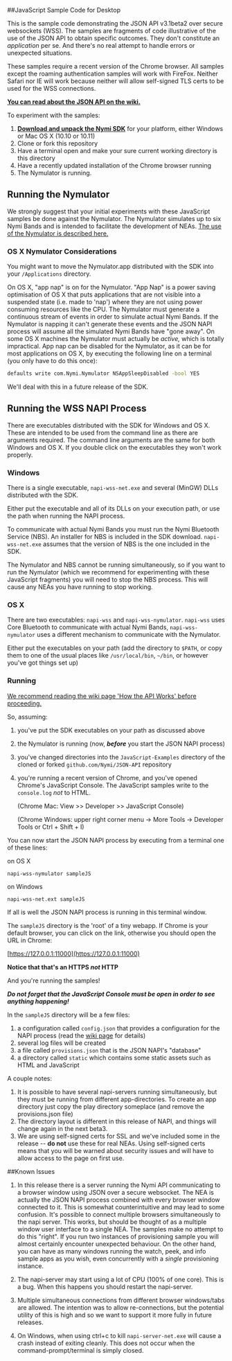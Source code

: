  
##JavaScript Sample Code for Desktop

This is the sample code demonstrating the JSON API v3.1beta2 over secure websockets (WSS). The samples are fragments of code illustrative of the use of the JSON API to obtain specific outcomes. They don't constitute an *application* per se. And there's no real attempt to handle errors or unexpected situations.

These samples require a recent version of the Chrome browser. All samples except the roaming authentication samples will work with FireFox. Neither Safari nor IE will work because neither will allow self-signed TLS certs to be used for the WSS connections. 

**[You can read about the JSON API on the wiki.](https://github.com/Nymi/JSON-API/wiki)**

To experiment with the samples:

1. **[Download and unpack the Nymi SDK](https://www.nymi.com/get_started)** for your platform, either Windows or Mac OS X (10.10 or 10.11)
1. Clone or fork this repository
1. Have a terminal open and make your sure current working directory is this directory
1. Have a recently updated installation of the Chrome browser running
1. The Nymulator is running.

## Running the Nymulator

We strongly suggest that your initial experiments with these JavaScript samples be done against the Nymulator. The Nymulator simulates up to six Nymi Bands and is intended to facilitate the development of NEAs. [The use of the Nymulator is described here.](https://downloads.nymi.com/sdkDoc/doc-v3.1.5.326-326_5df03a4/index.html#using-the-nymulator)

### OS X Nymulator Considerations

You might want to move the Nymulator.app distributed with the SDK into your `/Applications` directory.

On OS X, "app nap" is on for the Nymulator. "App Nap" is a power saving optimisation of OS X that puts applications that are not visible into a suspended state (i.e. made to 'nap') where they are not using power consuming resources like the CPU. The Nymulator must generate a continuous stream of events in order to simulate actual Nymi Bands. If the Nymulator is napping it can't generate these events and the JSON NAPI process will assume all the simulated Nymi Bands have "gone away". On some OS X machines the Nymulator must actually be *active,* which is totally impractical. App nap can be disabled for the Nymulator, as it can be for most applications on OS X, by executing the following line on a terminal (you only have to do this once):

```bash
defaults write com.Nymi.Nymulator NSAppSleepDisabled -bool YES
```

We'll deal with this in a future release of the SDK.

## Running the WSS NAPI Process

There are executables distributed with the SDK for Windows and OS X. These are intended to be used from the command line as there are arguments required. The command line arguments are the same for both Windows and OS X. If you double click on the executables they won't work properly.

### Windows

There is a single executable, `napi-wss-net.exe` and several (MinGW) DLLs distributed with the SDK.

Either put the executable and all of its DLLs on your execution path, or use the path when running the NAPI process.

To communicate with actual Nymi Bands you must run the Nymi Bluetooth Service (NBS). An installer for NBS is included in the SDK download. `napi-wss-net.exe` assumes that the version of NBS is the one included in the SDK.

The Nymulator and NBS cannot be running simultaneously, so if you want to run the Nymulator (which we recommend for experimenting with these JavaScript fragments) you will need to stop the NBS process. This will cause any NEAs you have running to stop working.

### OS X

There are two executables: `napi-wss` and `napi-wss-nymulator`. `napi-wss` uses Core Bluetooth to communicate with actual Nymi Bands, `napi-wss-nymulator` uses a different mechanism to communicate with the Nymulator.

Either put the executables on your path (add the directory to `$PATH`, or copy them to one of the usual places like `/usr/local/bin`, `~/bin`, or however you've got things set up)

### Running

[We recommend reading the wiki page 'How the API Works' before proceeding.](https://github.com/Nymi/JSON-API/wiki/How-the-API-Works)

So, assuming:

1. you've put the SDK executables on your path as discussed above
1. the Nymulator is running (now, _**before**_ you start the JSON NAPI process)
1. you've changed directories into the `JavaScript-Examples` directory of the cloned or forked `github.com/Nymi/JSON-API` repository
1. you're running a recent version of Chrome, and you've opened Chrome's JavaScript Console. The JavaScript samples write to the `console.log` *not* to HTML.

    (Chrome Mac: View >> Developer >> JavaScript Console)
    
    (Chrome Windows: upper right corner menu -> More Tools -> Developer Tools or Ctrl + Shift + I)

You can now start the JSON NAPI process by executing from a terminal one of these lines:

on OS X

```
napi-wss-nymulator sampleJS
```

on Windows

```
napi-wss-net.ext sampleJS
```

If all is well the JSON NAPI process is running in this terminal window.

The `sampleJS` directory is the 'root' of a tiny webapp. If Chrome is your default browser, you can click on the link, otherwise you should open the URL in Chrome:

[https://127.0.0.1:11000](https://127.0.0.1:11000)

**Notice that that's an HTTPS _not_ HTTP**

And you're running the samples!

_**Do not forget that the JavaScript Console must be open in order to see anything happening!**_

In the `sampleJS` directory will be a few files:

1. a configuration called `config.json` that provides a configuration for the NAPI process (read the [wiki page](https://github.com/Nymi/JSON-API/wiki/How-the-API-Works) for details)
1. several log files will be created
1. a file called `provisions.json` that is the JSON NAPI's "database"
1. a directory called `static` which contains some static assets such as HTML and JavaScript

A couple notes:

1. It is possible to have several napi-servers running simultaneously, but they must be running from different app-directories. To create an app directory just copy the play directory someplace (and remove the provisions.json file)
1. The directory layout is different in this release of NAPI, and things will change again in the next beta3.
1. We are using self-signed certs for SSL and we've included some in the release -- **do not** use these for real NEAs. Using self-signed certs means that you will be warned about security issues and will have to allow access to the page on first use. 

##Known Issues

1. In this release there is a server running the Nymi API communicating to a browser window using JSON over a secure websocket. The NEA is actually the JSON NAPI process combined with every browser window connected to it. This is somewhat counterintuitive and may lead to some confusion. It's possible to connect multiple browsers simultaneously to the napi server. This works, but should be thought of as a multiple window user interface to a single NEA. The samples make no attempt to do this "right". If you run two instances of provisioning sample you will almost certainly encounter unexpected behaviour. On the other hand, you can have as many windows running the watch, peek, and info sample apps as you wish, even concurrently with a *single* provisioning instance.

1. The napi-server may start using a lot of CPU (100% of one core). This is a bug. When this happens you should restart the napi-server.

1. Multiple simultaneous connections from different browser windows/tabs are allowed. The intention was to allow re-connections, but the potential utility of this is high and so we want to support it more fully in future releases.

1. On Windows, when using ctrl+c to kill `napi-server-net.exe` will cause a crash instead of exiting cleanly. This does not occur when the command-prompt/terminal is simply closed.

